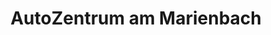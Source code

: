 ---
title: "AutoZentrum am Marienbach"
url: /schweinfurt/autozentrum-am-marienbach/
shop: Autohaus
---